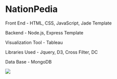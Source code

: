 # NationPedia

Front End - HTML, CSS, JavaScript, Jade Template

Backend - Node.js, Express Template

Visualization Tool - Tableau

Libraries Used - Jquery, D3, Cross Filter, DC

Data Base - MongoDB

<div class='tableauPlaceholder' id='viz1544001462313' style='position: relative'><noscript><a href='#'><img alt=' ' src='https:&#47;&#47;public.tableau.com&#47;static&#47;images&#47;JP&#47;JPY2PPM7Z&#47;1_rss.png' style='border: none' /></a></noscript><object class='tableauViz'  style='display:none;'><param name='host_url' value='https%3A%2F%2Fpublic.tableau.com%2F' /> <param name='embed_code_version' value='3' /> <param name='path' value='shared&#47;JPY2PPM7Z' /> <param name='toolbar' value='yes' /><param name='static_image' value='https:&#47;&#47;public.tableau.com&#47;static&#47;images&#47;JP&#47;JPY2PPM7Z&#47;1.png' /> <param name='animate_transition' value='yes' /><param name='display_static_image' value='yes' /><param name='display_spinner' value='yes' /><param name='display_overlay' value='yes' /><param name='display_count' value='yes' /><param name='filter' value='publish=yes' /></object></div>                <script type='text/javascript'>                    var divElement = document.getElementById('viz1544001462313');                    var vizElement = divElement.getElementsByTagName('object')[0];                    vizElement.style.width='800px';vizElement.style.height='627px';                    var scriptElement = document.createElement('script');                    scriptElement.src = 'https://public.tableau.com/javascripts/api/viz_v1.js';                    vizElement.parentNode.insertBefore(scriptElement, vizElement);                </script>
